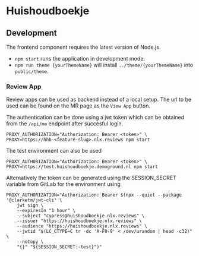 # Huishoudboekje

## Development

The frontend component requires the latest version of Node.js.

- `npm start` runs the application in development mode.
- `npm run theme {yourThemeName}` will install `../theme/{yourThemeName}` into `public/theme`.

### Review App

Review apps can be used as backend instead of a local setup. The url to be used can be found on the MR page as the `View App` button.

The authentication can be done using a jwt token which can be obtained from the `/api/me` endpoint after succesful login.

```shell script
PROXY_AUTHORIZATION="Authorization: Bearer <token>" \
PROXY=https://hhb-<feature-slug>.nlx.reviews npm start
```

The test environment can also be used

```shell script
PROXY_AUTHORIZATION="Authorization: Bearer <token>" \
PROXY=https://test.huishoudboekje.demoground.nl npm start
```


Alternatively the token can be generated using the SESSION_SECRET variable from GitLab for the environment using

```shell
PROXY_AUTHORIZATION="Authorization: Bearer $(npx --quiet --package '@clarketm/jwt-cli' \
    jwt sign \
    --expiresIn "1 hour" \
    --subject "cypress@huishoudboekje.nlx.reviews" \
    --issuer "https://huishoudboekje.nlx.reviews" \
    --audience "https://huishoudboekje.nlx.reviews" \
    --jwtid "$(LC_CTYPE=C tr -dc 'A-F0-9' < /dev/urandom | head -c32)" \
    --noCopy \
    "{}" "${SESSION_SECRET:-test}")"
```
